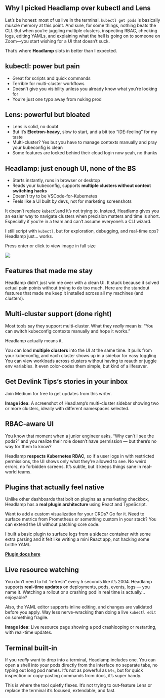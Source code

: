 ## Why I picked Headlamp over kubectl and Lens

Let’s be honest: most of us live in the terminal. `kubectl get pods` is basically muscle memory at this point. And sure, for some things, nothing beats the CLI. But when you’re juggling multiple clusters, inspecting RBAC, checking logs, editing YAMLs, and explaining what the hell is going on to someone on Zoom—you start wishing for a UI that doesn’t suck.

That’s where **Headlamp** slots in better than I expected.

## kubectl: power but pain

* Great for scripts and quick commands
* Terrible for multi-cluster workflows
* Doesn’t give you visibility unless you already know what you’re looking for
* You’re just one typo away from nuking prod

## Lens: powerful but bloated

* Lens is solid, no doubt
* But it’s **Electron-heavy**, slow to start, and a bit too “IDE-feeling” for my taste
* Multi-cluster? Yes but you have to manage contexts manually and pray your kubeconfig is clean
* Some features are locked behind their cloud login now yeah, no thanks

## Headlamp: just enough UI, none of the BS

* Starts instantly, runs in browser or desktop
* Reads your kubeconfig, supports **multiple clusters without context switching hacks**
* Doesn’t try to be VSCode-for-Kubernetes
* Feels like a UI built *by* devs, not for marketing screenshots

It doesn’t replace `kubectl`and it’s not trying to. Instead, Headlamp gives you an easier way to navigate clusters when precision matters and time is short. Especially if you’re in a team and can’t assume everyone’s a CLI wizard.

I still script with `kubectl`, but for exploration, debugging, and real-time ops? Headlamp just... works.

Press enter or click to view image in full size

![](https://miro.medium.com/v2/resize:fit:700/1*wdEy1IMRigr68UZXcT7B4w.png)

## Features that made me stay

Headlamp didn’t just win me over with a clean UI. It stuck because it solved actual pain points without trying to do too much. Here are the standout features that made me keep it installed across all my machines (and clusters).

## Multi-cluster support (done right)

Most tools say they support multi-cluster. What they *really* mean is: “You can switch kubeconfig contexts manually and hope it works.”

Headlamp actually means it.

You can load **multiple clusters** into the UI at the same time. It pulls from your kubeconfig, and each cluster shows up in a sidebar for easy toggling. You can view workloads across clusters without having to reauth or juggle env variables. It even color-codes them simple, but kind of a lifesaver.

## Get Devlink Tips’s stories in your inbox

Join Medium for free to get updates from this writer.

**Image idea:** A screenshot of Headlamp’s multi-cluster sidebar showing two or more clusters, ideally with different namespaces selected.

## RBAC-aware UI

You know that moment when a junior engineer asks, “Why can’t I see the pods?” and you realize their role doesn’t have permission — but there’s no way for them to know?

Headlamp **respects Kubernetes RBAC**, so if a user logs in with restricted permissions, the UI shows only what they’re allowed to see. No weird errors, no forbidden screens. It’s subtle, but it keeps things sane in real-world teams.

## Plugins that actually feel native

Unlike other dashboards that bolt on plugins as a marketing checkbox, Headlamp has a **real plugin architecture** using React and TypeScript.

Want to add a custom visualization for your CRDs? Go for it. Need to surface metrics from Prometheus or something custom in your stack? You can extend the UI without patching core code.

I built a basic plugin to surface logs from a sidecar container with some extra parsing and it felt like writing a mini React app, not hacking some brittle YAML.

[**Plugin docs here**](https://github.com/headlamp-k8s/headlamp/blob/main/docs/extensions.md)

## Live resource watching

You don’t need to hit “refresh” every 5 seconds like it’s 2004. Headlamp supports **real-time updates** on deployments, pods, events, logs — you name it. Watching a rollout or a crashing pod in real time is actually… enjoyable?

Also, the YAML editor supports inline editing, and changes are validated before you apply. Way less nerve-wracking than doing a live `kubectl edit` on something fragile.

**Image idea:** Live resource page showing a pod crashlooping or restarting, with real-time updates.

## Terminal built-in

If you *really* want to drop into a terminal, Headlamp includes one. You can open a shell into your pods directly from the interface no separate tabs, no typing out long pod names. It’s not as powerful as `k9s`, but for quick inspection or copy-pasting commands from docs, it’s super handy.

This is where the tool quietly flexes. It’s not trying to out-feature Lens or replace the terminal it’s focused, extendable, and fast.
